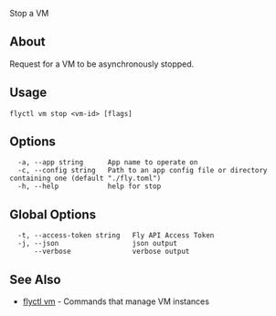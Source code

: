 <p class="font-medium tracking-tight text-gray-400 text-lg -mt-4 mb-9 pb-5 border-b">
  Stop a VM
</p>

## About

Request for a VM to be asynchronously stopped.

## Usage

~~~
flyctl vm stop <vm-id> [flags]
~~~

## Options

~~~
  -a, --app string      App name to operate on
  -c, --config string   Path to an app config file or directory containing one (default "./fly.toml")
  -h, --help            help for stop
~~~

## Global Options

~~~
  -t, --access-token string   Fly API Access Token
  -j, --json                  json output
      --verbose               verbose output
~~~

## See Also

* [flyctl vm](/docs/flyctl/vm/)	 - Commands that manage VM instances

